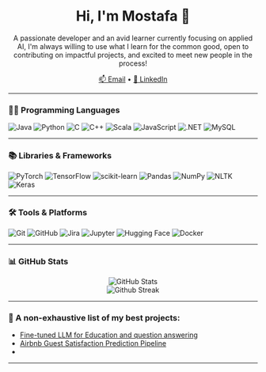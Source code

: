 
<h1 align="center">Hi, I'm Mostafa 👋</h1>

<p align="center">
  A passionate developer and an avid learner currently focusing on applied AI, I'm always willing to use what I learn for the common good, open to contributing on impactful projects, and excited to meet new people in the process!
</p>

<p align="center">
  <!--<a href="https://your-portfolio-link.com" target="_blank">🌐 Portfolio</a> •-->
  <a href="mailto:mostafaaafaheem@email.com">📫 Email</a> •
  <a href="https://linkedin.com/in/mostafa-faheem" target="_blank">🔗 LinkedIn</a>
</p>

---

### 👨‍💻 Programming Languages
![Java](https://img.shields.io/badge/Java-ED8B00?style=for-the-badge&logo=openjdk&logoColor=white)
![Python](https://img.shields.io/badge/Python-3776AB?style=for-the-badge&logo=python&logoColor=white)
![C](https://img.shields.io/badge/C-00599C?style=for-the-badge&logo=c&logoColor=white)
![C++](https://img.shields.io/badge/C++-00599C?style=for-the-badge&logo=c%2B%2B&logoColor=white)
![Scala](https://img.shields.io/badge/Scala-DC322F?style=for-the-badge&logo=scala&logoColor=white)
![JavaScript](https://img.shields.io/badge/JavaScript-F7DF1E?style=for-the-badge&logo=javascript&logoColor=black)
![.NET](https://img.shields.io/badge/.NET-512BD4?style=for-the-badge&logo=dotnet&logoColor=white)
![MySQL](https://img.shields.io/badge/MySQL-4479A1?style=for-the-badge&logo=mysql&logoColor=white)

---

### 📚 Libraries & Frameworks
![PyTorch](https://img.shields.io/badge/PyTorch-EE4C2C?style=for-the-badge&logo=pytorch&logoColor=white)
![TensorFlow](https://img.shields.io/badge/TensorFlow-FF6F00?style=for-the-badge&logo=tensorflow&logoColor=white)
![scikit-learn](https://img.shields.io/badge/scikit--learn-F7931E?style=for-the-badge&logo=scikitlearn&logoColor=white)
![Pandas](https://img.shields.io/badge/Pandas-150458?style=for-the-badge&logo=pandas&logoColor=white)
![NumPy](https://img.shields.io/badge/NumPy-013243?style=for-the-badge&logo=numpy&logoColor=white)
![NLTK](https://img.shields.io/badge/NLTK-9C27B0?style=for-the-badge)
![Keras](https://img.shields.io/badge/Keras-FF0000?style=for-the-badge&logo=keras&logoColor=white)

---

### 🛠️ Tools & Platforms
![Git](https://img.shields.io/badge/Git-F05032?style=for-the-badge&logo=git&logoColor=white)
![GitHub](https://img.shields.io/badge/GitHub-181717?style=for-the-badge&logo=github&logoColor=white)
![Jira](https://img.shields.io/badge/Jira-0052CC?style=for-the-badge&logo=jira&logoColor=white)
![Jupyter](https://img.shields.io/badge/Jupyter-F37626?style=for-the-badge&logo=jupyter&logoColor=white)
![Hugging Face](https://img.shields.io/badge/HuggingFace-FFD21F?style=for-the-badge&logo=huggingface&logoColor=black)
![Docker](https://img.shields.io/badge/Docker-2496ED?style=for-the-badge&logo=docker&logoColor=white)

---

### 📊 GitHub Stats

<p align="center">
  <img src="https://github-readme-stats.vercel.app/api?username=mostafafaheem&show_icons=true&theme=github_dark" alt="GitHub Stats" />
  <br/>
  <img src="https://github-readme-streak-stats.herokuapp.com/?user=mostafafaheem&theme=radical" alt="Github Streak"  />
</p>


---

### 📌 A non-exhaustive list of my best projects:

- [Fine-tuned LLM for Education and question answering](https://github.com/your-username/LLM-Fine-Tuning)
- [Airbnb Guest Satisfaction Prediction Pipeline](https://github.com/your-username/ai-study-tools)
- 

---
